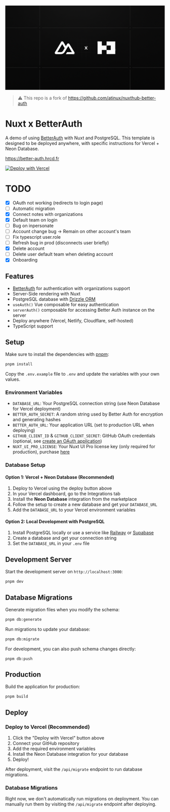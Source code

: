 ![social-preview](./public/og.png)

> **⚠️** This repo is a fork of https://github.com/atinux/nuxthub-better-auth

# Nuxt x BetterAuth

A demo of using [BetterAuth](https://better-auth.com) with Nuxt and PostgreSQL. This template is designed to be deployed anywhere, with specific instructions for Vercel + Neon Database.

https://better-auth.hrcd.fr

[![Deploy with Vercel](https://vercel.com/button)](https://vercel.com/new/clone?repository-url=https%3A%2F%2Fgithub.com%2FHugoRCD%2Fnuxt-better-auth&env=DATABASE_URL,BETTER_AUTH_SECRET,BETTER_AUTH_URL&envDescription=Required%20environment%20variables&envLink=https%3A%2F%2Fgithub.com%2FHugoRCD%2Fnuxt-better-auth%23environment-variables)

# TODO

- [x] OAuth not working (redirects to login page)
- [ ] Automatic migration
- [x] Connect notes with organizations
- [x] Default team on login
- [ ] Bug on inpersonate
- [ ] Account change bug → Remain on other account's team
- [ ] Fix typescript user.role
- [ ] Refresh bug in prod (disconnects user briefly)
- [x] Delete account
- [ ] Delete user default team when deleting account
- [x] Onboarding

## Features

- [BetterAuth](https://better-auth.com) for authentication with organizations support
- Server-Side rendering with Nuxt
- PostgreSQL database with [Drizzle ORM](https://orm.drizzle.team/)
- `useAuth()` Vue composable for easy authentication
- `serverAuth()` composable for accessing Better Auth instance on the server
- Deploy anywhere (Vercel, Netlify, Cloudflare, self-hosted)
- TypeScript support

## Setup

Make sure to install the dependencies with [pnpm](https://pnpm.io/installation#using-corepack):

```bash
pnpm install
```

Copy the `.env.example` file to `.env` and update the variables with your own values.

### Environment Variables

- `DATABASE_URL`: Your PostgreSQL connection string (use Neon Database for Vercel deployment)
- `BETTER_AUTH_SECRET`: A random string used by Better Auth for encryption and generating hashes
- `BETTER_AUTH_URL`: Your application URL (set to production URL when deploying)
- `GITHUB_CLIENT_ID` & `GITHUB_CLIENT_SECRET`: GitHub OAuth credentials (optional, see [create an OAuth application](https://github.com/settings/applications/new))
- `NUXT_UI_PRO_LICENSE`: Your Nuxt UI Pro license key (only required for production), purchase [here](https://ui.nuxt.com/pro)

### Database Setup

#### Option 1: Vercel + Neon Database (Recommended)

1. Deploy to Vercel using the deploy button above
2. In your Vercel dashboard, go to the Integrations tab
3. Install the **Neon Database** integration from the marketplace
4. Follow the setup to create a new database and get your `DATABASE_URL`
5. Add the `DATABASE_URL` to your Vercel environment variables

#### Option 2: Local Development with PostgreSQL

1. Install PostgreSQL locally or use a service like [Railway](https://railway.app) or [Supabase](https://supabase.com)
2. Create a database and get your connection string
3. Set the `DATABASE_URL` in your `.env` file

## Development Server

Start the development server on `http://localhost:3000`:

```bash
pnpm dev
```

## Database Migrations

Generate migration files when you modify the schema:

```bash
pnpm db:generate
```

Run migrations to update your database:

```bash
pnpm db:migrate
```

For development, you can also push schema changes directly:

```bash
pnpm db:push
```

## Production

Build the application for production:

```bash
pnpm build
```

## Deploy

### Deploy to Vercel (Recommended)

1. Click the "Deploy with Vercel" button above
2. Connect your GitHub repository
3. Add the required environment variables
4. Install the Neon Database integration for your database
5. Deploy!

After deployment, visit the `/api/migrate` endpoint to run database migrations.

### Database Migrations

Right now, we don't automatically run migrations on deployment. You can manually run them by visiting the `/api/migrate` endpoint after deploying.
